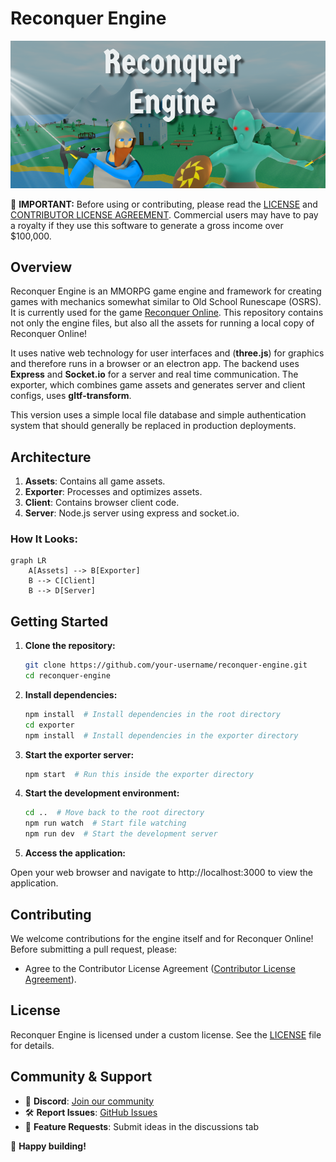 # Reconquer Engine

![alt text](https://github.com/ReconquerOnline/reconquer-engine/blob/master/header.png?raw=true)

🚨 **IMPORTANT:** Before using or contributing, please read the [LICENSE](LICENSE) and [CONTRIBUTOR LICENSE AGREEMENT](CONTRIBUTOR_LICENSE_AGREEMENT.md). Commercial users may have to pay a royalty if they use this software to generate a gross income over $100,000.

## Overview

Reconquer Engine is an MMORPG game engine and framework for creating games with mechanics somewhat similar to Old School Runescape (OSRS). It is currently used for the game [Reconquer Online](https://news.reconquer.online/). This repository contains not only the engine files, but also all the assets for running a local copy of Reconquer Online!

It uses native web technology for user interfaces and (**three.js**) for graphics and therefore runs in a browser or an electron app. The backend uses **Express** and **Socket.io** for a server and real time communication. The exporter, which combines game assets and generates server and client configs, uses **gltf-transform**.

This version uses a simple local file database and simple authentication system that should generally be replaced in production deployments.

## Architecture

1. **Assets**: Contains all game assets.
2. **Exporter**: Processes and optimizes assets.
3. **Client**: Contains browser client code.
4. **Server**: Node.js server using express and socket.io.

### How It Looks:
```mermaid
graph LR
    A[Assets] --> B[Exporter]
    B --> C[Client]
    B --> D[Server]
```

## Getting Started

1. **Clone the repository:**
   ```bash
   git clone https://github.com/your-username/reconquer-engine.git
   cd reconquer-engine
   ```
2. **Install dependencies:**
   ```bash
   npm install  # Install dependencies in the root directory
   cd exporter
   npm install  # Install dependencies in the exporter directory
   ```
3. **Start the exporter server:**
   ```bash
   npm start  # Run this inside the exporter directory
   ```
4. **Start the development environment:**
   ```bash
   cd ..  # Move back to the root directory
   npm run watch  # Start file watching
   npm run dev  # Start the development server
   ```
5. **Access the application:**

Open your web browser and navigate to http://localhost:3000 to view the application.

## Contributing

We welcome contributions for the engine itself and for Reconquer Online! Before submitting a pull request, please:

- Agree to the Contributor License Agreement ([Contributor License Agreement](Contributor_License_Agreement.md)).

## License

Reconquer Engine is licensed under a custom license. See the [LICENSE](LICENSE.md) file for details.

## Community & Support

- 📢 **Discord**: [Join our community](https://discord.gg/5VqPUfdMn9)
- 🛠 **Report Issues**: [GitHub Issues](https://github.com/ReconquerOnline/reconquer-engine/issues)
- 🌱 **Feature Requests**: Submit ideas in the discussions tab

🚀 **Happy building!**